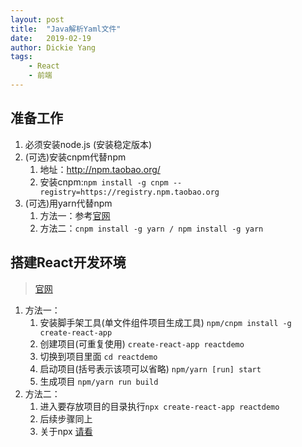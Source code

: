 ```yaml
---
layout: post
title:  "Java解析Yaml文件"
date:   2019-02-19
author: Dickie Yang 
tags: 
    - React
    - 前端
---
```

## 准备工作
1. 必须安装node.js (安装稳定版本)
2. (可选)安装cnpm代替npm
	1. 地址：http://npm.taobao.org/
	2. 安装cnpm:`npm install -g cnpm --registry=https://registry.npm.taobao.org`
3. (可选)用yarn代替npm
	1. 方法一：参考[官网](https://yarn.bootcss.com/)
	2. 方法二：`cnpm install -g yarn / npm install -g yarn`
## 搭建React开发环境
> [官网](https://reactjs.org/docs/create-a-new-react-app.html)

1. 方法一：
	1. 安装脚手架工具(单文件组件项目生成工具)
	`npm/cnpm install -g create-react-app` 
	2. 创建项目(可重复使用)
	`create-react-app reactdemo`
	3. 切换到项目里面
	`cd reactdemo`  
	4. 启动项目(括号表示该项可以省略)
	`npm/yarn [run] start`
	5. 生成项目
	`npm/yarn run build`
2. 方法二：
	1. 进入要存放项目的目录执行`npx create-react-app reactdemo`
	2. 后续步骤同上
	3. 关于npx [请看](http://www.phonegap100.com/thread-4910-1-1.html)